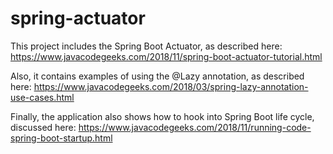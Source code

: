 # spring-actuator
This project includes the Spring Boot Actuator, as described here:
https://www.javacodegeeks.com/2018/11/spring-boot-actuator-tutorial.html

Also, it contains examples of using the @Lazy annotation, as described here:
https://www.javacodegeeks.com/2018/03/spring-lazy-annotation-use-cases.html

Finally, the application also shows how to hook into Spring Boot life cycle, discussed here:
https://www.javacodegeeks.com/2018/11/running-code-spring-boot-startup.html
